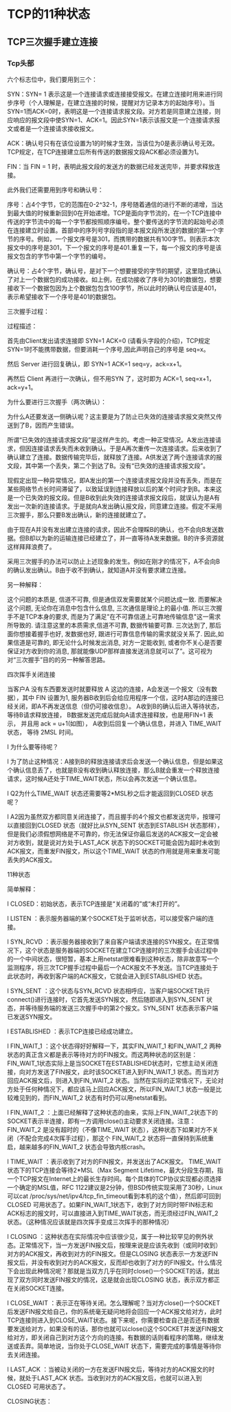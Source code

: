 # TCP的11种状态
## TCP三次握手建立连接 #
### Tcp头部 #

 

 

六个标志位中，我们要用到三个：

 

SYN：SYN= 1 表示这是一个连接请求或连接接受报文。在建立连接时用来进行同步序号（个人理解是，在建立连接的时候，提醒对方记录本方的起始序号）。当SYN=1而ACK=0时，表明这是一个连接请求报文段。对方若是同意建立连接，则应响应的报文段中使SYN=1、ACK=1。因此SYN=1表示该报文是一个连接请求报文或者是一个连接请求接收报文。

ACK：确认号只有在该位设置为1的时候才生效，当该位为0是表示确认号无效。TCP规定，在TCP连接建立后所有传送的数据报文段ACK都必须设置为1。

FIN：当 FIN = 1 时，表明此报文段的发送方的数据已经发送完毕，并要求释放连接。

 

此外我们还需要用到序号和确认号：

 

序号：占4个字节，它的范围在0-2^32-1，序号随着通信的进行不断的递增，当达到最大值的时候重新回到0在开始递增。TCP是面向字节流的，在一个TCP连接中传送的字节流中的每一个字节都按照顺序编号。整个要传送的字节流的起始号必须在连接建立时设置。首部中的序列号字段指的是本报文段所发送的数据的第一个字节的序号。例如，一个报文序号是301，而携带的数据共有100字节。则表示本次报文中的序号是301，下一个报文的序号是401.重复一下，每一个报文的序号是该报文包含的字节中第一个字节的编号。

 

确认号：占4个字节，确认号，是对下一个想要接受的字节的期望，这里隐式确认了对上一个数据包的成功接收。如上例，在成功接收了序号为301的数据包，想要接收下一个数据包因为上个数据包包含100字节，所以此时的确认号应该是401，表示希望接收下一个序号是401的数据包。

三次握手过程：

 

 

过程描述：

首先由Client发出请求连接即 SYN=1 ACK=0  (请看头字段的介绍)，TCP规定SYN=1时不能携带数据，但要消耗一个序号,因此声明自己的序号是 seq=x。

然后 Server 进行回复确认，即 SYN=1 ACK=1 seq=y，ack=x+1。

再然后 Client 再进行一次确认，但不用SYN 了，这时即为 ACK=1, seq=x+1，ack=y+1。

 

为什么要进行三次握手（两次确认）：

为什么A还要发送一侧确认呢？这主要是为了防止已失效的连接请求报文突然又传送到了B，因而产生错误。

所谓“已失效的连接请求报文段”是这样产生的。考虑一种正常情况。A发出连接请求，但因连接请求丢失而未收到确认。于是A再次重传一次连接请求。后来收到了确认建立了连接。数据传输完毕后，就释放了连接。A供发送了两个连接请求的报文段，其中第一个丢失，第二个到达了B。没有“已失效的连接请求报文段”。

现假定出现一种异常情况，即A发出的第一个连接请求报文段并没有丢失，而是在某些网络节点长时间滞留了，以致延误到连接释放以后的某个时间才到B。本来这是一个已失效的报文段。但是B收到此失效的连接请求报文段后，就误认为是A有发出一次新的连接请求。于是就向A发出确认报文段，同意建立连接。假定不采用三次握手，那么只要B发出确认，新的连接就建立了。

由于现在A并没有发出建立连接的请求，因此不会理睬B的确认，也不会向B发送数据。但B却以为新的运输连接已经建立了，并一直等待A发来数据。B的许多资源就这样拜拜浪费了。

采用三次握手的办法可以防止上述现象的发生。例如在刚才的情况下，A不会向B的确认发出确认。B由于收不到确认，就知道A并没有要求建立连接。

另一种解释：

这个问题的本质是, 信道不可靠, 但是通信双发需要就某个问题达成一致. 而要解决这个问题, 无论你在消息中包含什么信息, 三次通信是理论上的最小值. 所以三次握手不是TCP本身的要求, 而是为了满足"在不可靠信道上可靠地传输信息"这一需求所导致的. 请注意这里的本质需求,信道不可靠, 数据传输要可靠. 三次达到了, 那后面你想接着握手也好, 发数据也好, 跟进行可靠信息传输的需求就没关系了. 因此,如果信道是可靠的, 即无论什么时候发出消息, 对方一定能收到, 或者你不关心是否要保证对方收到你的消息, 那就能像UDP那样直接发送消息就可以了”。这可视为对“三次握手”目的的另一种解答思路。

 

四次挥手关闭连接
 

 

当客户A 没有东西要发送时就要释放 A 这边的连接，A会发送一个报文（没有数据），其中 FIN 设置为1,  服务器B收到后会给应用程序一个信，这时A那边的连接已经关闭，即A不再发送信息（但仍可接收信息）。  A收到B的确认后进入等待状态，等待B请求释放连接， B数据发送完成后就向A请求连接释放，也是用FIN=1 表示， 并且用 ack = u+1(如图）， A收到后回复一个确认信息，并进入 TIME_WAIT 状态， 等待 2MSL 时间。

l  为什么要等待呢？

l  为了防止这种情况：A接到B的释放连接请求后会发送一个确认信息，但是如果这个确认信息丢了，也就是B没有收到确认释放连接，那么B就会重发一个释放连接请求，这时候A还处于TIME_WAIT状态，所以会再次发送一个确认信息。

l  Q2为什么TIME_WAIT 状态还需要等2*MSL秒之后才能返回到CLOSED 状态呢？

l  A2因为虽然双方都同意关闭连接了，而且握手的4个报文也都发送完毕，按理可以直接回到CLOSED 状态（就好比从SYN_SENT 状态到ESTABLISH 状态那样），但是我们必须假想网络是不可靠的，你无法保证你最后发送的ACK报文一定会被对方收到，就是说对方处于LAST_ACK 状态下的SOCKET可能会因为超时未收到ACK报文，而重发FIN报文，所以这个TIME_WAIT 状态的作用就是用来重发可能丢失的ACK报文。

 

11种状态
 

 

 

简单解释：

l  CLOSED：初始状态，表示TCP连接是“关闭着的”或“未打开的”。

l  LISTEN ：表示服务器端的某个SOCKET处于监听状态，可以接受客户端的连接。

l  SYN_RCVD ：表示服务器接收到了来自客户端请求连接的SYN报文。在正常情况下，这个状态是服务器端的SOCKET在建立TCP连接时的三次握手会话过程中的一个中间状态，很短暂，基本上用netstat很难看到这种状态，除非故意写一个监测程序，将三次TCP握手过程中最后一个ACK报文不予发送。当TCP连接处于此状态时，再收到客户端的ACK报文，它就会进入到ESTABLISHED 状态。

l  SYN_SENT ：这个状态与SYN_RCVD 状态相呼应，当客户端SOCKET执行connect()进行连接时，它首先发送SYN报文，然后随即进入到SYN_SENT 状态，并等待服务端的发送三次握手中的第2个报文。SYN_SENT 状态表示客户端已发送SYN报文。

l  ESTABLISHED ：表示TCP连接已经成功建立。

l  FIN_WAIT_1 ：这个状态得好好解释一下，其实FIN_WAIT_1 和FIN_WAIT_2 两种状态的真正含义都是表示等待对方的FIN报文。而这两种状态的区别是：FIN_WAIT_1状态实际上是当SOCKET在ESTABLISHED状态时，它想主动关闭连接，向对方发送了FIN报文，此时该SOCKET进入到FIN_WAIT_1 状态。而当对方回应ACK报文后，则进入到FIN_WAIT_2 状态。当然在实际的正常情况下，无论对方处于任何种情况下，都应该马上回应ACK报文，所以FIN_WAIT_1 状态一般是比较难见到的，而FIN_WAIT_2 状态有时仍可以用netstat看到。

l  FIN_WAIT_2 ：上面已经解释了这种状态的由来，实际上FIN_WAIT_2状态下的SOCKET表示半连接，即有一方调用close()主动要求关闭连接。注意：FIN_WAIT_2 是没有超时的（不像TIME_WAIT 状态），这种状态下如果对方不关闭（不配合完成4次挥手过程），那这个 FIN_WAIT_2 状态将一直保持到系统重启，越来越多的FIN_WAIT_2 状态会导致内核crash。

l  TIME_WAIT ：表示收到了对方的FIN报文，并发送出了ACK报文。 TIME_WAIT状态下的TCP连接会等待2*MSL（Max Segment Lifetime，最大分段生存期，指一个TCP报文在Internet上的最长生存时间。每个具体的TCP协议实现都必须选择一个确定的MSL值，RFC 1122建议是2分钟，但BSD传统实现采用了30秒，Linux可以cat /proc/sys/net/ipv4/tcp_fin_timeout看到本机的这个值），然后即可回到CLOSED 可用状态了。如果FIN_WAIT_1状态下，收到了对方同时带FIN标志和ACK标志的报文时，可以直接进入到TIME_WAIT状态，而无须经过FIN_WAIT_2状态。（这种情况应该就是四次挥手变成三次挥手的那种情况）

l  CLOSING ：这种状态在实际情况中应该很少见，属于一种比较罕见的例外状态。正常情况下，当一方发送FIN报文后，按理来说是应该先收到（或同时收到）对方的ACK报文，再收到对方的FIN报文。但是CLOSING 状态表示一方发送FIN报文后，并没有收到对方的ACK报文，反而却也收到了对方的FIN报文。什么情况下会出现此种情况呢？那就是当双方几乎在同时close()一个SOCKET的话，就出现了双方同时发送FIN报文的情况，这是就会出现CLOSING 状态，表示双方都正在关闭SOCKET连接。

l  CLOSE_WAIT ：表示正在等待关闭。怎么理解呢？当对方close()一个SOCKET后发送FIN报文给自己，你的系统毫无疑问地将会回应一个ACK报文给对方，此时TCP连接则进入到CLOSE_WAIT状态。接下来呢，你需要检查自己是否还有数据要发送给对方，如果没有的话，那你也就可以close()这个SOCKET并发送FIN报文给对方，即关闭自己到对方这个方向的连接。有数据的话则看程序的策略，继续发送或丢弃。简单地说，当你处于CLOSE_WAIT 状态下，需要完成的事情是等待你去关闭连接。

l  LAST_ACK ：当被动关闭的一方在发送FIN报文后，等待对方的ACK报文的时候，就处于LAST_ACK 状态。当收到对方的ACK报文后，也就可以进入到CLOSED 可用状态了。

 

CLOSING状态：

 

 